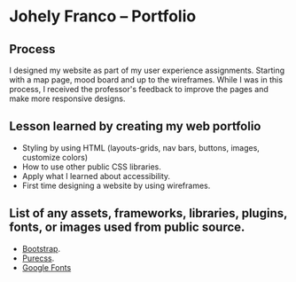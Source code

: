 # Johely Franco – Portfolio

## Process
I designed my website as part of my user experience assignments. Starting with a map page, mood board and up to the wireframes. While I was in this process, I received the professor's feedback to improve the pages and make more responsive designs.

## Lesson learned by creating my web portfolio
- Styling by using HTML (layouts-grids, nav bars, buttons, images, customize colors)
- How to use other public CSS libraries.
- Apply what I learned about accessibility.
- First time designing a website by using wireframes.

## List of any assets, frameworks, libraries, plugins, fonts, or images used from public source.
- [Bootstrap](https://getbootstrap.com/).
- [Purecss](https://cdn.jsdelivr.net/npm/purecss@3.0.0/build/grids-min.css).
- [Google Fonts](https://fonts.googleapis.com/css2?family=Open+Sans:wght@400;724&display=swap)
